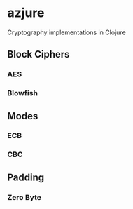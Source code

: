 azjure
======

Cryptography implementations in Clojure

## Block Ciphers
### AES
### Blowfish

## Modes
### ECB
### CBC

## Padding
### Zero Byte
